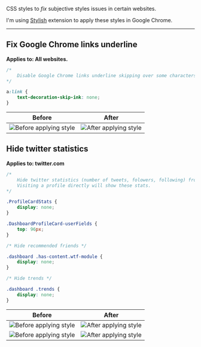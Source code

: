 CSS styles to _fix_ subjective styles issues in certain websites.

I'm using [Stylish][stylish-link] extension to apply these styles in Google Chrome.

---

## Fix Google Chrome links underline

**Applies to: All websites.**

```css
/*
	Disable Google Chrome links underline skipping over some characters.
*/

a:link {
    text-decoration-skip-ink: none;
}
```

| Before                   | After                    |
| -------------            | -------------            |
| ![][chrome-link-before]  | ![][chrome-link-after]   |


## Hide twitter statistics

**Applies to: twitter.com**

```css
/*
	Hide twitter statistics (number of tweets, folowers, following) from the twitter home page.
	Visiting a profile directly will show these stats.
*/ 

.ProfileCardStats {
	display: none;    
}

.DashboardProfileCard-userFields {
    top: 96px;
}

/* Hide recommended friends */

.dashboard .has-content.wtf-module {
    display: none;
}

/* Hide trends */

.dashboard .trends {
	display: none;
}
```

| Before                       | After                        |
| -------------                | -------------                |
| ![][twitter-stats-before-1]  | ![][twitter-stats-after-1]   |
| ![][twitter-stats-before-2]  | ![][twitter-stats-after-2]   |


[stylish-link]: https://chrome.google.com/webstore/detail/stylish-custom-themes-for/fjnbnpbmkenffdnngjfgmeleoegfcffe?hl=en

[chrome-link-before]: images/chrome-link-before.png "Before applying style"
[chrome-link-after]:  images/chrome-link-after.png "After applying style"
[twitter-stats-before-1]: images/twitter-stats-before-1.png "Before applying style"
[twitter-stats-after-1]: images/twitter-stats-after-1.png "After applying style"
[twitter-stats-before-2]: images/twitter-stats-before-2.png "Before applying style"
[twitter-stats-after-2]: images/twitter-stats-after-2.png "After applying style"
